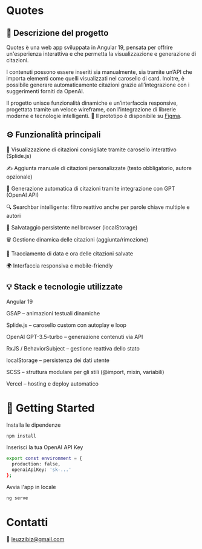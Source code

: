 # Quotes
## 📖 Descrizione del progetto
Quotes è una web app sviluppata in Angular 19, pensata per offrire un'esperienza interattiva e che permetta la visualizzazione e generazione di citazioni.

I contenuti possono essere inseriti sia manualmente, sia tramite un’API che importa elementi come quelli visualizzati nel carosello di card. Inoltre, è possibile generare automaticamente citazioni grazie all’integrazione con i suggerimenti forniti da OpenAI.

Il progetto unisce funzionalità dinamiche e un’interfaccia responsive, progettata tramite un veloce wireframe, con l'integrazione di librerie moderne e tecnologie intelligenti.
🔗 Il prototipo è disponibile su [Figma](https://www.figma.com/design/2xCmtjQ0LbRXJiulP91HhN/Quotes?node-id=0-1&t=B8Uwyu1tq5BEOKeA-1).

## ⚙️ Funzionalità principali
📜 Visualizzazione di citazioni consigliate tramite carosello interattivo (Splide.js)

✍️ Aggiunta manuale di citazioni personalizzate (testo obbligatorio, autore opzionale)

🤖 Generazione automatica di citazioni tramite integrazione con GPT (OpenAI API)

🔍 Searchbar intelligente: filtro reattivo anche per parole chiave multiple e autori

🧠 Salvataggio persistente nel browser (localStorage)

🗑️ Gestione dinamica delle citazioni (aggiunta/rimozione)

📅 Tracciamento di data e ora delle citazioni salvate

🌍 Interfaccia responsiva e mobile-friendly

## 💡 Stack e tecnologie utilizzate
Angular 19

GSAP – animazioni testuali dinamiche

Splide.js – carosello custom con autoplay e loop

OpenAI GPT-3.5-turbo – generazione contenuti via API

RxJS / BehaviorSubject – gestione reattiva dello stato

localStorage – persistenza dei dati utente

SCSS – struttura modulare per gli stili (@import, mixin, variabili)

Vercel – hosting e deploy automatico

# 🚀 Getting Started

Installa le dipendenze

```bash
npm install
```

Inserisci la tua OpenAI API Key

```bash
export const environment = {
  production: false,
  openaiApiKey: 'sk-...'
};
```

Avvia l'app in locale

```bash
ng serve
```

# Contatti
📧 leuzzibiz@gmail.com


